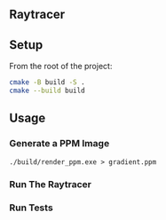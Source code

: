 ## Raytracer

## Setup
From the root of the project:
```bash
cmake -B build -S .
cmake --build build
```

## Usage
### Generate a PPM Image
```
./build/render_ppm.exe > gradient.ppm
```

### Run The Raytracer


### Run Tests